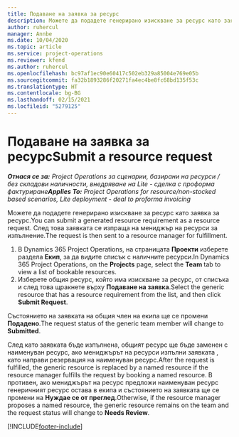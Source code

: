 ```yaml
---
title: Подаване на заявка за ресурс
description: Можете да подадете генерирано изискване за ресурс като заявка за ресурс. След това заявката се изпраща на мениджър на ресурси за изпълнение.
author: ruhercul
manager: Annbe
ms.date: 10/04/2020
ms.topic: article
ms.service: project-operations
ms.reviewer: kfend
ms.author: ruhercul
ms.openlocfilehash: bc97af1ec90e60417c502eb329a85004e769e05b
ms.sourcegitcommit: fa32b1893286f20271fa4ec4be8fc68bd135f53c
ms.translationtype: HT
ms.contentlocale: bg-BG
ms.lasthandoff: 02/15/2021
ms.locfileid: "5279125"
---
```

# <a name="submit-a-resource-request"></a><span data-ttu-id="cf84e-104">Подаване на заявка за ресурс</span><span class="sxs-lookup"><span data-stu-id="cf84e-104">Submit a resource request</span></span>

<span data-ttu-id="cf84e-105">_**Отнася се за:** Project Operations за сценарии, базирани на ресурси / без складови наличности, внедряване на Lite - сделка с проформа фактуриране_</span><span class="sxs-lookup"><span data-stu-id="cf84e-105">_**Applies To:** Project Operations for resource/non-stocked based scenarios, Lite deployment - deal to proforma invoicing_</span></span>

<span data-ttu-id="cf84e-106">Можете да подадете генерирано изискване за ресурс като заявка за ресурс.</span><span class="sxs-lookup"><span data-stu-id="cf84e-106">You can submit a generated resource requirement as a resource request.</span></span> <span data-ttu-id="cf84e-107">След това заявката се изпраща на мениджър на ресурси за изпълнение.</span><span class="sxs-lookup"><span data-stu-id="cf84e-107">The request is then sent to a resource manager for fulfillment.</span></span>

1. <span data-ttu-id="cf84e-108">В Dynamics 365 Project Operations, на страницата **Проекти** изберете раздела **Екип**, за да видите списък с наличните ресурси.</span><span class="sxs-lookup"><span data-stu-id="cf84e-108">In Dynamics 365 Project Operations, on the **Projects** page, select the **Team** tab to view a list of bookable resources.</span></span> 
2. <span data-ttu-id="cf84e-109">Изберете общия ресурс, който има изискване за ресурс, от списъка и след това щракнете върху **Подаване на заявка**.</span><span class="sxs-lookup"><span data-stu-id="cf84e-109">Select the generic resource that has a resource requirement from the list, and then click **Submit Request**.</span></span>

<span data-ttu-id="cf84e-110">Състоянието на заявката на общия член на екипа ще се промени **Подадено**.</span><span class="sxs-lookup"><span data-stu-id="cf84e-110">The request status of the generic team member will change to **Submitted**.</span></span>

<span data-ttu-id="cf84e-111">След като заявката бъде изпълнена, общият ресурс ще бъде заменен с наименуван ресурс, ако мениджърът на ресурси изпълни заявката , като направи резервация на наименуван ресурс.</span><span class="sxs-lookup"><span data-stu-id="cf84e-111">After the request is fulfilled, the generic resource is replaced by a named resource if the resource manager fulfills the request by booking a named resource.</span></span> <span data-ttu-id="cf84e-112">В противен, ако мениджърът на ресурс предложи наименуван ресурс генеричният ресурс остава в екипа и състоянието на заявката ще се промени на **Нуждае се от преглед**.</span><span class="sxs-lookup"><span data-stu-id="cf84e-112">Otherwise, if the resource manager proposes a named resource, the generic resource remains on the team and the request status will change to **Needs Review**.</span></span>


[!INCLUDE[footer-include](../includes/footer-banner.md)]